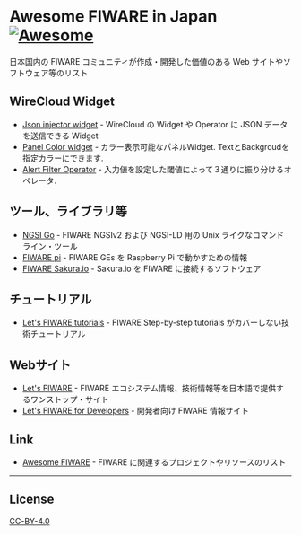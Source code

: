 # Awesome FIWARE in Japan[![Awesome](https://awesome.re/badge.svg)](https://awesome.re)

日本国内の FIWARE コミュニティが作成・開発した価値のある Web サイトやソフトウェア等のリスト

## WireCloud Widget

-   [Json injector widget](https://github.com/lets-fiware/json-injector) - WireCloud の Widget や Operator に JSON データを送信できる Widget
-   [Panel Color widget](https://github.com/sakura-internet/panel_color_widget) - カラー表示可能なパネルWidget. TextとBackgroudを指定カラーにできます.
-   [Alert Filter Operator](https://github.com/sakura-internet/alert_filter_operator) - 入力値を設定した閾値によって３通りに振り分けるオペレータ.

## ツール、ライブラリ等

-   [NGSI Go](https://github.com/lets-fiware/ngsi-go) - FIWARE NGSIv2 および NGSI-LD 用の Unix ライクなコマンドライン・ツール
-   [FIWARE pi](https://github.com/lets-fiware/fiware-pi) - FIWARE GEs を Raspberry Pi で動かすための情報
-   [FIWARE Sakura.io](https://github.com/lets-fiware/fiware-sakuraio) - Sakura.io を FIWARE に接続するソフトウェア

## チュートリアル

-   [Let's FIWARE tutorials](https://github.com/lets-fiware/lets-fiware.tutorials) - FIWARE Step-by-step tutorials がカバーしない技術チュートリアル

## Webサイト

-   [Let's FIWARE](https://www.letsfiware.jp/) - FIWARE エコシステム情報、技術情報等を日本語で提供するワンストップ・サイト
-   [Let's FIWARE for Developers](https://www.letsfiware.jp/dev/) - 開発者向け FIWARE 情報サイト

## Link

-   [Awesome FIWARE](https://github.com/FIWARE/awesome) - FIWARE に関連するプロジェクトやリソースのリスト

---

## License

[CC-BY-4.0](LICENSE)
